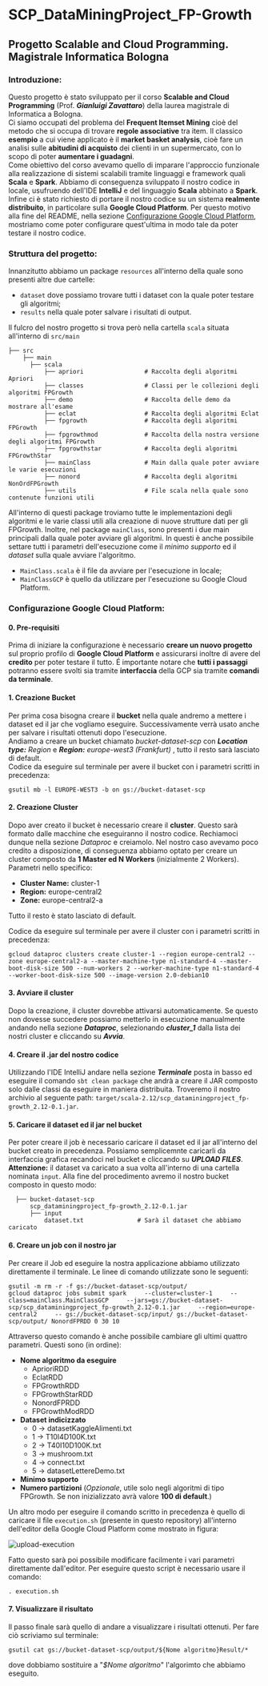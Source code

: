# SCP_DataMiningProject_FP-Growth
## Progetto Scalable and Cloud Programming. Magistrale Informatica Bologna
### Introduzione:
Questo progetto è stato sviluppato per il corso **Scalable and Cloud Programming** (Prof. **_Gianluigi Zavattaro_**) della laurea magistrale di Informatica a Bologna.  
   Ci siamo occupati del problema del **Frequent Itemset Mining** cioè del metodo che si occupa di trovare **regole associative** tra item. Il classico **esempio** a cui viene applicato è il **market basket analysis**, cioè fare un analisi sulle **abitudini di acquisto** dei clienti in un supermercato, con lo scopo di poter **aumentare i guadagni**.  
  Come obiettivo del corso avevamo quello di imparare l'approccio funzionale alla realizzazione di sistemi scalabili tramite linguaggi e framework quali **Scala** e **Spark**. Abbiamo di conseguenza sviluppato il nostro codice in locale, usufruendo dell'IDE **IntelliJ** e del linguaggio **Scala** abbinato a **Spark**. Infine ci è stato richiesto di portare il nostro codice su un sistema **realmente distribuito**, in particolare sulla **Google Cloud Platform**. Per questo motivo alla fine del README, nella sezione [Configurazione Google Cloud Platform](#configurazione-google-cloud-platform), mostriamo come poter configurare quest'ultima in modo tale da poter testare il nostro codice.
  
  
### Struttura del progetto:
Innanzitutto abbiamo un package `resources` all'interno della quale sono presenti altre due cartelle:  
* `dataset` dove possiamo trovare tutti i dataset con la quale poter testare gli algoritmi;
* `results` nella quale poter salvare i risultati di output.

Il fulcro del nostro progetto si trova però nella cartella `scala` situata all'interno di `src/main`
```
├── src                  
    ├── main                
      ├── scala
          ├── apriori                 # Raccolta degli algoritmi Apriori
          ├── classes                 # Classi per le collezioni degli algoritmi FPGrowth
          ├── demo                    # Raccolta delle demo da mostrare all'esame
          ├── eclat                   # Raccolta degli algoritmi Eclat
          ├── fpgrowth                # Raccolta degli algoritmi FPGrowth
          ├── fpgrowthmod             # Raccolta della nostra versione degli algoritmi FPGrowth 
          ├── fpgrowthstar            # Raccolta degli algoritmi FPGrowthStar
          ├── mainClass               # Main dalla quale poter avviare le varie esecuzioni
          ├── nonord                  # Raccolta degli algoritmi NonOrdFPGrowth
          ├── utils                   # File scala nella quale sono contenute funzioni utili
```
All'interno di questi package troviamo tutte le implementazioni degli algoritmi e le varie classi utili alla creazione di nuove strutture dati per gli FPGrowth. Inoltre, nel package `mainClass`, sono presenti i due main principali dalla quale poter avviare gli algoritmi. In questi è anche possibile settare tutti i parametri dell'esecuzione come il _minimo supporto_ ed il _dataset_ sulla quale avviare l'algoritmo. 
* `MainClass.scala` è il file da avviare per l'esecuzione in locale;
* `MainClassGCP` è quello da utilizzare per l'esecuzione su Google Cloud Platform.



### Configurazione Google Cloud Platform:
 <!--  <details><summary> 0. Pre-requisiti:  </summary>
<p>
    Prima di iniziare la configurazione è necessario **creare un progetto** rinominato come _"ProgettoSCP"_ sul proprio profilo di **Google Cloud Platform**.      Assicurarsi inoltre di avere del **credito** per poter testare il tutto.
</p>
</details> -->

  #### 0. Pre-requisiti
  Prima di iniziare la configurazione è necessario **creare un nuovo progetto** sul proprio profilo di **Google Cloud Platform** e assicurarsi inoltre di avere del **credito** per poter testare il tutto. É importante notare che **tutti i passaggi** potranno essere svolti sia tramite **interfaccia** della GCP sia tramite **comandi da terminale**.

  #### 1. Creazione Bucket
  Per prima cosa bisogna creare il **bucket** nella quale andremo a mettere i dataset ed il jar che vogliamo eseguire. Successivamente verrà usato anche per salvare i risultati ottenuti dopo l'esecuzione.  
  Andiamo a creare un bucket chiamato _bucket-dataset-scp_ con _**Location type:** Region_ e _**Region:** europe-west3 (Frankfurt)_ , tutto il resto sarà lasciato di default.  
  Codice da eseguire sul terminale per avere il bucket con i parametri scritti in precedenza:
  
  ```
  gsutil mb -l EUROPE-WEST3 -b on gs://bucket-dataset-scp
  ```

  #### 2. Creazione Cluster
  Dopo aver creato il bucket è necessario creare il **cluster**. Questo sarà formato dalle macchine che eseguiranno il nostro codice. Rechiamoci dunque nella sezione _Dataproc_ e creiamolo. Nel nostro caso avevamo poco credito a disposizione, di conseguenza abbiamo optato per creare un cluster composto da **1 Master ed N Workers** (inizialmente 2 Workers). Parametri nello specifico:
  * **Cluster Name:** cluster-1
  * **Region:** europe-central2
  * **Zone:** europe-central2-a
  
  Tutto il resto è stato lasciato di default.
  
  Codice da eseguire sul terminale per avere il cluster con i parametri scritti in precedenza:
  ```
  gcloud dataproc clusters create cluster-1 --region europe-central2 --zone europe-central2-a --master-machine-type n1-standard-4 --master-boot-disk-size 500 --num-workers 2 --worker-machine-type n1-standard-4 --worker-boot-disk-size 500 --image-version 2.0-debian10
  ```

  #### 3. Avviare il cluster
  Dopo la creazione, il cluster dovrebbe attivarsi automaticamente. Se questo non dovesse succedere possiamo metterlo in esecuzione manualmente andando nella sezione **_Dataproc_**, selezionando **_cluster_1_** dalla lista dei nostri cluster e cliccando su **_Avvia_**.

  #### 4. Creare il .jar del nostro codice
  Utilizzando l'IDE IntelliJ andare nella sezione **_Terminale_** posta in basso ed eseguire il comando `sbt clean package` che andrà a creare il JAR composto solo dalle classi da eseguire in maniera distribuita. Troveremo il nostro archivio al seguente path: `target/scala-2.12/scp_dataminingproject_fp-growth_2.12-0.1.jar`.

  #### 5. Caricare il dataset ed il jar nel bucket
  Per poter creare il job è necessario caricare il dataset ed il jar all'interno del bucket creato in precedenza. Possiamo semplicemnte caricarli da interfaccia grafica recandoci nel bucket e cliccando su **_UPLOAD FILES_**. **Attenzione:** il dataset va caricato a sua volta all'interno di una cartella nominata `input`. Alla fine del procedimento avremo il nostro bucket composto in questo modo:
```
  ├── bucket-dataset-scp                  
      scp_dataminingproject_fp-growth_2.12-0.1.jar
      ├── input
          dataset.txt               # Sarà il dataset che abbiamo caricato
```
 
  #### 6. Creare un job con il nostro jar
  Per creare il Job ed eseguire la nostra applicazione abbiamo utilizzato direttamente il terminale. Le linee di comando utilizzate sono le seguenti:
  ```
 gsutil -m rm -r -f gs://bucket-dataset-scp/output/
gcloud dataproc jobs submit spark     --cluster=cluster-1     --class=mainClass.MainClassGCP     --jars=gs://bucket-dataset-scp/scp_dataminingproject_fp-growth_2.12-0.1.jar     --region=europe-central2     -- gs://bucket-dataset-scp/input/ gs://bucket-dataset-scp/output/ NonordFPRDD 0 30 10

  ```  
  Attraverso questo comando è anche possibile cambiare gli ultimi quattro parametri. Questi sono (in ordine):
  * **Nome algoritmo da eseguire**
    * AprioriRDD
    * EclatRDD
    * FPGrowthRDD
    * FPGrowthStarRDD
    * NonordFPRDD
    * FPGrowthModRDD 
  * **Dataset indicizzato**
    * 0 -> datasetKaggleAlimenti.txt
    * 1 -> T10I4D100K.txt
    * 2 -> T40I10D100K.txt
    * 3 -> mushroom.txt
    * 4 -> connect.txt
    * 5 -> datasetLettereDemo.txt
  * **Minimo supporto**
  * **Numero partizioni** (_Opzionale_, utile solo negli algoritmi di tipo FPGrowth. Se non inizializzato avrà valore **100 di default**.)
  
  
  Un altro modo per eseguire il comando scritto in precedenza è quello di caricare il file `execution.sh` (presente in questo repository) all'interno dell'editor della Google Cloud Platform come mostrato in figura:  
  
![upload-execution](https://user-images.githubusercontent.com/32647882/159300488-ea6a522f-6136-4724-a3ee-0b11f8621ca0.png)

Fatto questo sarà poi possibile modificare facilmente i vari parametri direttamente dall'editor.
Per eseguire questo script è necessario usare il comando:
```  
. execution.sh
```


  #### 7. Visualizzare il risultato
  Il passo finale sarà quello di andare a visualizzare i risultati ottenuti. Per fare ciò scriviamo sul terminale:

  ```
  gsutil cat gs://bucket-dataset-scp/output/${Nome algoritmo}Result/*
  ```
  dove dobbiamo sostituire a "_$Nome algoritmo_" l'algorimto che abbiamo eseguito.

